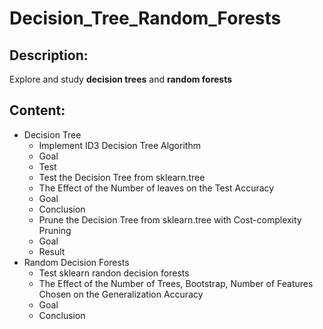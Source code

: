 # Decision_Tree_Random_Forests

## Description:
Explore and study **decision trees** and **random forests**

## Content:
* Decision Tree
  * Implement ID3 Decision Tree Algorithm
   * Goal
   * Test
  * Test the Decision Tree from sklearn.tree
  * The Effect of the Number of leaves on the Test Accuracy
   * Goal
   * Conclusion
  * Prune the Decision Tree from sklearn.tree with Cost-complexity Pruning
   * Goal
   * Result
* Random Decision Forests
  * Test sklearn randon decision forests
  * The Effect of the Number of Trees, Bootstrap, Number of Features Chosen on the Generalization Accuracy
   * Goal
   * Conclusion
   
